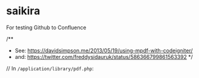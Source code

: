 # saikira
For testing Github to Confluence

/**
 * See: https://davidsimpson.me/2013/05/19/using-mpdf-with-codeigniter/
 * and: https://twitter.com/freddysidauruk/status/586366799861563392
 */
 
 
// In `/application/library/pdf.php`:

<?php if (!defined('BASEPATH')) exit('No direct script access allowed');
 
class pdf {
    
    function pdf()
    {
        $CI = & get_instance();
        log_message('Debug', 'mPDF class is loaded.');
    }
 
    function load($params=NULL)
    {
        include_once APPPATH.'/third_party/mpdf/mpdf.php';
         
        if ($params == NULL)
        {
          // check the number of parameters here: http://mpdf1.com/manual/index.php?tid=184
          $params = array("en-GB-x", "A4", "", "", 10, 10, 10, 10, 6, 3, NULL);         
        } Test


Testimgn.,kjnmkmklsnc kjebv
